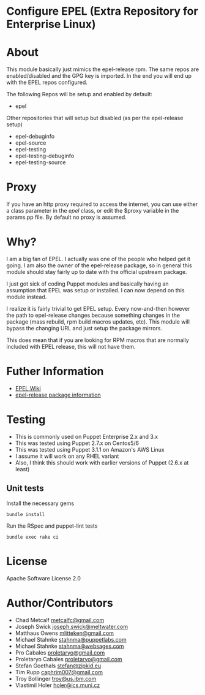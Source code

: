# Configure EPEL (Extra Repository for Enterprise Linux)

# About
This module basically just mimics the epel-release rpm. The same repos are
enabled/disabled and the GPG key is imported.  In the end you will end up with
the EPEL repos configured.

The following Repos will be setup and enabled by default:

  * epel

Other repositories that will setup but disabled (as per the epel-release setup)

  * epel-debuginfo
  * epel-source
  * epel-testing
  * epel-testing-debuginfo
  * epel-testing-source

# Proxy
If you have an http proxy required to access the internet, you can use either
a class parameter in the _epel_ class, or edit the $proxy variable in the
params.pp file. By default no proxy is assumed.

# Why?
I am a big fan of EPEL. I actually was one of the people who helped get it
going. I am also the owner of the epel-release package, so in general this
module should stay fairly up to date with the official upstream package.

I just got sick of coding Puppet modules and basically having an assumption
that EPEL was setup or installed.  I can now depend on this module instead.

I realize it is fairly trivial to get EPEL setup. Every now-and-then however
the path to epel-release changes because something changes in the package (mass
rebuild, rpm build macros updates, etc).  This  module will bypass the changing
URL and just setup the package mirrors.

This does mean that if you are looking for RPM macros that are normally
included with EPEL release, this will not have them.

# Futher Information

* [EPEL Wiki](http://fedoraproject.org/wiki/EPEL)
* [epel-release package information](http://mirrors.servercentral.net/fedora/epel/6/i386/repoview/epel-release.html)

# Testing

* This is commonly used on Puppet Enterprise 2.x and 3.x
* This was tested using Puppet 2.7.x on Centos5/6
* This was tested using Puppet 3.1.1 on Amazon's AWS Linux
* I assume it will work on any RHEL variant
* Also, I think this should work with earlier versions of Puppet (2.6.x at least)

## Unit tests

Install the necessary gems

    bundle install

Run the RSpec and puppet-lint tests

    bundle exec rake ci


# License
Apache Software License 2.0

# Author/Contributors
  *  Chad Metcalf <metcalfc@gmail.com>
  *  Joseph Swick <joseph.swick@meltwater.com>
  *  Matthaus Owens <mlitteken@gmail.com>
  *  Michael Stahnke <stahnma@puppetlabs.com>
  *  Michael Stahnke <stahnma@websages.com>
  *  Pro Cabales <proletaryo@gmail.com>
  *  Proletaryo Cabales <proletaryo@gmail.com>
  *  Stefan Goethals <stefan@zipkid.eu>
  *  Tim Rupp <caphrim007@gmail.com>
  *  Troy Bollinger <troy@us.ibm.com>
  *  Vlastimil Holer <holer@ics.muni.cz>
